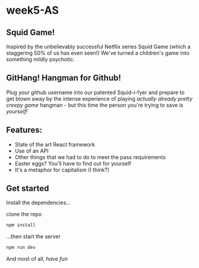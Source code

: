 # week5-AS

## Squid Game!

Inspired by the unbelievably successful Netflix series Squid Game (which a staggering 50% of us has even seen!) We've turned a children's game
into something mildly psychotic.

## GitHang! Hangman for Github!
Plug your github username into our patented Squid-i-fyer and prepare to get blown away by the intense experience of playing *actually already pretty creepy game*
hangman - but this time the person you're trying to save is *yourself!*

## Features: 
- State of the art React framework
- Use of an API
- Other things that we had to do to meet the pass requirements
- Easter eggs? You'll have to find out for yourself
- It's a metaphor for capitalism (I think?)

## Get started

Install the dependencies...

clone the repo

```bash
npm install
```

...then start the server

```bash
npm run dev
```

And most of all, *have fun*
